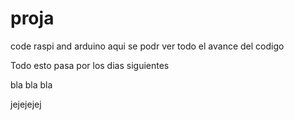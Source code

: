 # proja
code raspi and arduino
aqui se podr ver todo el avance del codigo 

Todo esto pasa por los dias siguientes


bla bla bla


jejejejej
